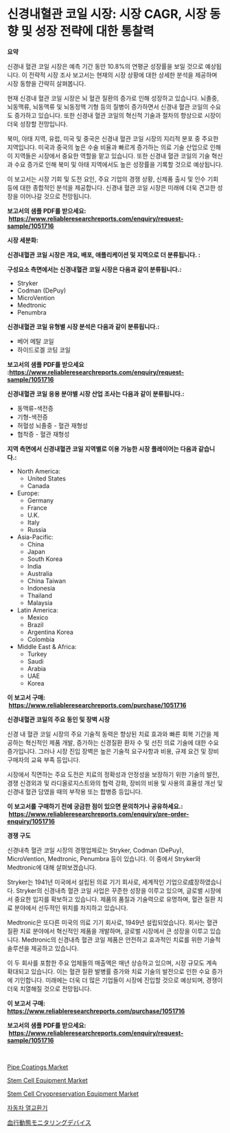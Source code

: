 <p><h1>신경내혈관 코일 시장: 시장 CAGR, 시장 동향 및 성장 전략에 대한 통찰력</h1></p><p><strong>요약</strong></p>
<p><p>신경내 혈관 코일 시장은 예측 기간 동안 10.8%의 연평균 성장률을 보일 것으로 예상됩니다. 이 전략적 시장 조사 보고서는 현재의 시장 상황에 대한 상세한 분석을 제공하며 시장 동향을 간략히 살펴봅니다.</p><p>현재 신경내 혈관 코일 시장은 뇌 혈관 질환의 증가로 인해 성장하고 있습니다. 뇌졸중, 뇌동맥류, 뇌동맥류 및 뇌동정맥 기형 등의 질병이 증가하면서 신경내 혈관 코일의 수요도 증가하고 있습니다. 또한 신경내 혈관 코일의 혁신적 기술과 절차의 향상으로 시장이 더욱 성장할 전망입니다.</p><p>북미, 아태 지역, 유럽, 미국 및 중국은 신경내 혈관 코일 시장의 지리적 분포 중 주요한 지역입니다. 미국과 중국의 높은 수술 비율과 빠르게 증가하는 의료 기술 산업으로 인해 이 지역들은 시장에서 중요한 역할을 맡고 있습니다. 또한 신경내 혈관 코일의 기술 혁신과 수요 증가로 인해 북미 및 아태 지역에서도 높은 성장률을 기록할 것으로 예상됩니다.</p><p>이 보고서는 시장 기회 및 도전 요인, 주요 기업의 경쟁 상황, 신제품 출시 및 인수 기회 등에 대한 종합적인 분석을 제공합니다. 신경내 혈관 코일 시장은 미래에 더욱 견고한 성장을 이어나갈 것으로 전망됩니다.</p></p>
<p><strong>보고서의 샘플 PDF를 받으세요: &nbsp;<a href="https://www.reliableresearchreports.com/enquiry/request-sample/1051716">https://www.reliableresearchreports.com/enquiry/request-sample/1051716</a></strong></p>
<p><strong>시장 세분화:</strong></p>
<p><strong> 신경내혈관 코일 시장은 개요, 배포, 애플리케이션 및 지역으로 더 분류됩니다. :</strong></p>
<p><strong>구성요소 측면에서는 신경내혈관 코일 시장은 다음과 같이 분류됩니다.:</strong></p>
<p><ul><li>Stryker</li><li>Codman (DePuy)</li><li>MicroVention</li><li>Medtronic</li><li>Penumbra</li></ul></p>
<p><strong> 신경내혈관 코일 유형별 시장 분석은 다음과 같이 분류됩니다.:</strong></p>
<p><ul><li>베어 메탈 코일</li><li>하이드로겔 코팅 코일</li></ul></p>
<p><strong>보고서의 샘플 PDF를 받으세요 :<a href="https://www.reliableresearchreports.com/enquiry/request-sample/1051716">https://www.reliableresearchreports.com/enquiry/request-sample/1051716</a></strong></p>
<p><strong> 신경내혈관 코일 응용 분야별 시장 산업 조사는 다음과 같이 분류됩니다.:</strong></p>
<p><ul><li>동맥류-색전증</li><li>기형-색전증</li><li>허혈성 뇌졸중 - 혈관 재형성</li><li>협착증 - 혈관 재형성</li></ul></p>
<p><strong>지역 측면에서 신경내혈관 코일 지역별로 이용 가능한 시장 플레이어는 다음과 같습니다.:</strong></p>
<p><ul>
    <li>
        North America:
        <ul>
            <li>United States</li>
            <li>Canada</li>
        </ul>
    </li>
    <li>
        Europe:
        <ul>
            <li>Germany</li>
            <li>France</li>
            <li>U.K.</li>
            <li>Italy</li>
            <li>Russia</li>
        </ul>
    </li>
    <li>
        Asia-Pacific:
        <ul>
            <li>China</li>
            <li>Japan</li>
            <li>South Korea</li>
            <li>India</li>
            <li>Australia</li>
            <li>China Taiwan</li>
            <li>Indonesia</li>
            <li>Thailand</li>
            <li>Malaysia</li>
        </ul>
    </li>
    <li>
        Latin America:
        <ul>
            <li>Mexico</li>
            <li>Brazil</li>
            <li>Argentina Korea</li>
            <li>Colombia</li>
        </ul>
    </li>
    <li>
        Middle East & Africa:
        <ul>
            <li>Turkey</li>
            <li>Saudi</li>
            <li>Arabia</li>
            <li>UAE</li>
            <li>Korea</li>
        </ul>
    </li>
    </ul></p>
<p><strong>이 보고서 구매: &nbsp;<a href="https://www.reliableresearchreports.com/purchase/1051716">https://www.reliableresearchreports.com/purchase/1051716</a></strong></p>
<p><strong>신경내혈관 코일의 주요 동인 및 장벽 시장</strong></p>
<p><p>신경 내 혈관 코일 시장의 주요 기술적 동력은 향상된 치료 효과와 빠른 회복 기간을 제공하는 혁신적인 제품 개발, 증가하는 신경질환 환자 수 및 선진 의료 기술에 대한 수요 증가입니다. 그러나 시장 진입 장벽은 높은 기술적 요구사항과 비용, 규제 요건 및 장비 구매자의 교육 부족 등입니다.</p><p>시장에서 직면하는 주요 도전은 치료의 정확성과 안정성을 보장하기 위한 기술의 발전, 경쟁 신경외과 및 라디올로지스트와의 협력 강화, 장비의 비용 및 사용의 효율성 개선 및 신경내 혈관 담였을 때의 부작용 또는 합병증 등입니다.</p></p>
<p><strong>이 보고서를 구매하기 전에 궁금한 점이 있으면 문의하거나 공유하세요.: &nbsp;<a href="https://www.reliableresearchreports.com/enquiry/pre-order-enquiry/1051716">https://www.reliableresearchreports.com/enquiry/pre-order-enquiry/1051716</a></strong></p>
<p><strong>경쟁 구도</strong></p>
<p><p>신경내측 혈관 코일 시장의 경쟁업체로는 Stryker, Codman (DePuy), MicroVention, Medtronic, Penumbra 등이 있습니다. 이 중에서 Stryker와 Medtronic에 대해 살펴보겠습니다.</p><p>Stryker는 1941년 미국에서 설립된 의료 기기 회사로, 세계적인 기업으로成장하였습니다. Stryker의 신경내측 혈관 코일 사업은 꾸준한 성장을 이루고 있으며, 글로벌 시장에서 중요한 입지를 확보하고 있습니다. 제품의 품질과 기술력으로 유명하며, 혈관 질환 치료 분야에서 선두적인 위치를 차지하고 있습니다.</p><p>Medtronic은 또다른 미국의 의료 기기 회사로, 1949년 설립되었습니다. 회사는 혈관 질환 치료 분야에서 혁신적인 제품을 개발하며, 글로벌 시장에서 큰 성장을 이루고 있습니다. Medtronic의 신경내측 혈관 코일 제품은 안전하고 효과적인 치료를 위한 기술적 솔루션을 제공하고 있습니다.</p><p>이 두 회사를 포함한 주요 업체들의 매출액은 매년 상승하고 있으며, 시장 규모도 계속 확대되고 있습니다. 이는 혈관 질환 발병률 증가와 치료 기술의 발전으로 인한 수요 증가에 기인합니다. 미래에는 더욱 더 많은 기업들이 시장에 진입할 것으로 예상되며, 경쟁이 더욱 치열해질 것으로 전망됩니다.</p></p>
<p><strong>이 보고서 구매: &nbsp; <a href="https://www.reliableresearchreports.com/purchase/1051716">https://www.reliableresearchreports.com/purchase/1051716</a></strong></p>
<p><strong>보고서의 샘플 PDF를 받으세요: &nbsp;<a href="https://www.reliableresearchreports.com/enquiry/request-sample/1051716">https://www.reliableresearchreports.com/enquiry/request-sample/1051716</a></strong><strong></strong></p>
<p>&nbsp;</p>
<p><p><a href="https://github.com/RoccoManning/Market-Research-Report-List-3/blob/main/pipe-coatings-market.md">Pipe Coatings Market</a></p><p><a href="https://issuu.com/reportprime-2/docs/stem-cell-equipment-market-size-2030.pptx">Stem Cell Equipment Market</a></p><p><a href="https://issuu.com/reportprime-2/docs/stem-cell-cryopreservation-equipment-market-size-2">Stem Cell Cryopreservation Equipment Market</a></p><p><a href="https://github.com/lzrvbyqzftro57/Market-Research-Report-List-1/blob/main/5952589189636.md">자동차 열교환기</a></p><p><a href="https://github.com/oqxogxyvqe90775/Market-Research-Report-List-1/blob/main/1514151189766.md">血行動態モニタリングデバイス</a></p></p>
